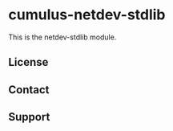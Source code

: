 cumulus-netdev-stdlib
=====================

This is the netdev-stdlib module.

License
-------


Contact
-------


Support
-------
